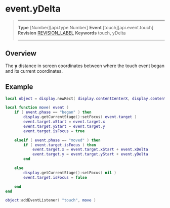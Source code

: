 
# event.yDelta

> --------------------- ------------------------------------------------------------------------------------------
> __Type__              [Number][api.type.Number]
> __Event__             [touch][api.event.touch]
> __Revision__          [REVISION_LABEL](REVISION_URL)
> __Keywords__          touch, yDelta
> --------------------- ------------------------------------------------------------------------------------------

## Overview

The __y__ distance in screen coordinates between where the touch event began and its current coordinates.

## Example

``````lua
local object = display.newRect( display.contentCenterX, display.contentCenterY, 100, 100 )

local function move( event )
    if ( event.phase == "began" ) then
        display.getCurrentStage():setFocus( event.target )
        event.target.xStart = event.target.x
        event.target.yStart = event.target.y
		event.target.isFocus = true

    elseif ( event.phase == "moved" ) then
        if ( event.target.isFocus ) then
            event.target.x = event.target.xStart + event.xDelta
            event.target.y = event.target.yStart + event.yDelta
        end

    else
        display.getCurrentStage():setFocus( nil )
		event.target.isFocus = false

    end
end

object:addEventListener( "touch", move )
``````
